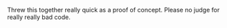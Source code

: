 Threw this together really quick as a proof of concept. Please no judge for really really bad code.
